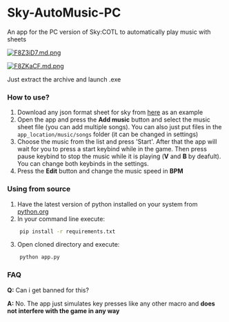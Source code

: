 
# Sky-AutoMusic-PC
An app for the PC version of Sky:COTL to automatically play music with sheets

[![F8Z3iD7.md.png](https://iili.io/F8Z3iD7.md.png)](https://freeimage.host/i/F8Z3iD7)

[![F8ZKaCF.md.png](https://iili.io/F8ZKaCF.md.png)](https://freeimage.host/i/F8ZKaCF)


Just extract the archive and launch .exe

### How to use?

1. Download any json format sheet for sky from [here](https://specy.github.io/skyMusic/) as an example
2. Open the app and press the **Add music** button and select the music sheet file (you can add multiple songs). You can also just put files in the `app_location/music/songs` folder (it can be changed in settings)
3. Choose the music from the list and press 'Start'. After that the app will wait for you to press a start keybind while in the game. Then press pause keybind to stop the music while it is playing (**V** and **B** by deafult). You can change both keybinds in the settings.
4. Press the **Edit** button and change the music speed in **BPM**


### Using from source
1. Have the latest version of python installed on your system from [python.org](https://python.org)
2. In your command line execute:
```bash
    pip install -r requirements.txt
```

3. Open cloned directory and execute:
```bash
    python app.py
```


### FAQ
**Q:** Can i get banned for this?

**A:** No. The app just simulates key presses like any other macro and **does not interfere with the game in any way**